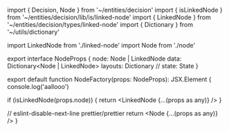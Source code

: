 import { Decision, Node } from '~/entities/decision'
import { isLinkedNode } from '~/entities/decision/lib/is/linked-node'
import { LinkedNode } from '~/entities/decision/types/linked-node'
import { Dictionary } from '~/utils/dictionary'

import LinkedNode from './linked-node'
import Node from './node'

export interface NodeProps {
node: Node | LinkedNode
data: Dictionary<Node | LinkedNode>
layouts: Dictionary<Decision>
// state: State
}

export default function NodeFactory(props: NodeProps): JSX.Element {
console.log('aallooo')

if (isLinkedNode(props.node)) {
return <LinkedNode {...(props as any)} />
}

// eslint-disable-next-line prettier/prettier
return <Node {...(props as any)} />
}
